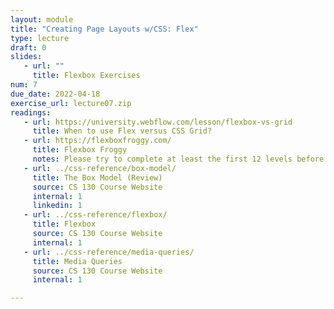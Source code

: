 ```yaml
---
layout: module
title: "Creating Page Layouts w/CSS: Flex"
type: lecture
draft: 0
slides:
   - url: ""
     title: Flexbox Exercises
num: 7
due_date: 2022-04-18
exercise_url: lecture07.zip
readings:
   - url: https://university.webflow.com/lesson/flexbox-vs-grid
     title: When to use Flex versus CSS Grid?
   - url: https://flexboxfroggy.com/
     title: Flexbox Froggy
     notes: Please try to complete at least the first 12 levels before class!
   - url: ../css-reference/box-model/
     title: The Box Model (Review)
     source: CS 130 Course Website
     internal: 1
     linkedin: 1
   - url: ../css-reference/flexbox/
     title: Flexbox
     source: CS 130 Course Website
     internal: 1
   - url: ../css-reference/media-queries/
     title: Media Queries
     source: CS 130 Course Website
     internal: 1

---
```


